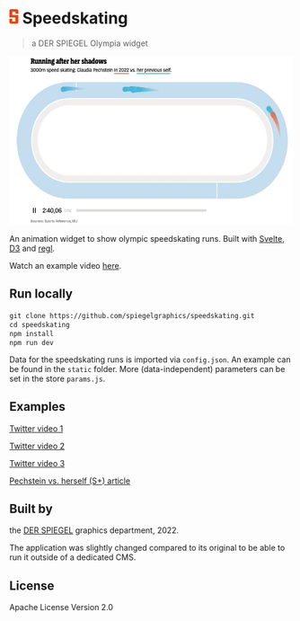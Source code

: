 # <img src="https://raw.githubusercontent.com/SPIEGEL-GUI/assets/master/logo_one_letter.svg" height="26" /> Speedskating

> a DER SPIEGEL Olympia widget

<img src="./static/preview.png" alt="Screenshot of the speedskating widget" height="300"/>

An animation widget to show olympic speedskating runs. Built with [Svelte](https://svelte.dev), [D3](https://d3js.org) and [regl](http://regl.party).

Watch an example video [here](https://twitter.com/h_i_g_s_c_h/status/1490722093004214281?s=20&t=FJtQAXIF6Kp0vrFUG_X4tw).


## Run locally

```
git clone https://github.com/spiegelgraphics/speedskating.git
cd speedskating
npm install
npm run dev
```

Data for the speedskating runs is imported via `config.json`. An example can be found in the `static` folder.
More (data-independent) parameters can be set in the store `params.js`.


## Examples

[Twitter video 1](https://twitter.com/h_i_g_s_c_h/status/1490722093004214281?s=20&t=FJtQAXIF6Kp0vrFUG_X4tw)

[Twitter video 2](https://twitter.com/h_i_g_s_c_h/status/1490965786986676224?s=20&t=FJtQAXIF6Kp0vrFUG_X4tw)

[Twitter video 3](https://twitter.com/h_i_g_s_c_h/status/1491828448620425220?s=20&t=FJtQAXIF6Kp0vrFUG_X4tw)

[Pechstein vs. herself (S+) article](https://www.spiegel.de/sport/wintersport/claudia-pechsteins-lauf-gegen-sich-selbst-a-7d20bc82-8494-4e16-b366-9d3484e6ddcc)


## Built by

the [DER SPIEGEL](https://www.spiegel.de) graphics department, 2022.

The application was slightly changed compared to its original to be able to run it outside of a dedicated CMS.

## License

Apache License Version 2.0